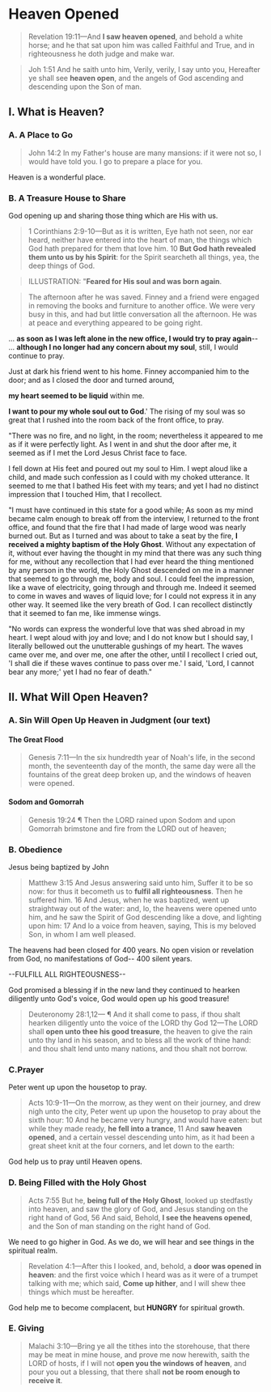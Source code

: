 # Heaven Opened

> Revelation 19:11&mdash;And **I saw heaven opened**, and behold a white horse; and he that sat upon him was called Faithful and True, and in righteousness he doth judge and make war.

> Joh 1:51 And he saith unto him, Verily, verily, I say unto you, Hereafter ye shall see **heaven open**, and the angels of God ascending and descending upon the Son of man.

## I. What is Heaven?

### A. A Place to Go

> John 14:2 In my Father's house are many mansions: if it were not so, I would have told you. I go to prepare a place for you.

Heaven is a wonderful place.

### B. A Treasure House to Share

God opening up and sharing those thing which are His with us.

> 1 Corinthians 2:9-10&mdash;But as it is written, Eye hath not seen, nor ear heard, neither have entered into the heart of man, the things which God hath prepared for them that love him. 10 **But God hath revealed them unto us by his Spirit**: for the Spirit searcheth all things, yea, the deep things of God.

<!-- -->

> ILLUSTRATION: "**Feared for His soul and was born again**.

> The afternoon after he was saved. Finney and a friend were engaged in removing the books and furniture to another office. We were very busy in this, and had but little conversation all the afternoon. He was at peace and everything appeared to be going right.

... **as soon as I was left alone in the new office, I would try to pray again**--
... **although I no longer had any concern about my soul**, still, I would continue to pray.

Just at dark his friend went to his home. Finney accompanied him to the door; and as I closed the door and turned around,

**my heart seemed to be liquid** within me.

**I want to pour my whole soul out to God**.' The rising of my soul was so great that I rushed into the room back of the front office, to pray.

"There was no fire, and no light, in the room; nevertheless it appeared to me as if it were perfectly light. As I went in and shut the door after me, it seemed as if I met the Lord Jesus Christ face to face.

I fell down at His feet and poured out my soul to Him. I wept aloud like a child, and made such confession as I could with my choked utterance. It seemed to me that I bathed His feet with my tears; and yet I had no distinct impression that I touched Him, that I recollect.

"I must have continued in this state for a good while; As soon as my mind became calm enough to break off from the interview, I returned to the front office, and found that the fire that I had made of large wood was nearly burned out. But as I turned and was about to take a seat by the fire, **I received a mighty baptism of the Holy Ghost**. Without any expectation of it, without ever having the thought in my mind that there was any such thing for me, without any recollection that I had ever heard the thing mentioned by any person in the world, the Holy Ghost descended on me in a manner that seemed to go through me, body and soul. I could feel the impression, like a wave of electricity, going through and through me. Indeed it seemed to come in waves and waves of liquid love; for I could not express it in any other way. It seemed like the very breath of God. I can recollect distinctly that it seemed to fan me, like immense wings.

"No words can express the wonderful love that was shed abroad in my heart. I wept aloud with joy and love; and I do not know but I should say, I literally bellowed out the unutterable gushings of my heart. The waves came over me, and over me, one after the other, until I recollect I cried out, 'I shall die if these waves continue to pass over me.' I said, 'Lord, I cannot bear any more;' yet I had no fear of death."

## II. What Will Open Heaven?

### A. Sin Will Open Up Heaven in Judgment (our text)

#### The Great Flood
>Genesis 7:11&mdash;In the six hundredth year of Noah's life, in the second month, the seventeenth day of the month, the same day were all the fountains of the great deep broken up, and the windows of heaven were opened.

#### Sodom and Gomorrah
>Genesis 19:24 ¶ Then the LORD rained upon Sodom and upon Gomorrah brimstone and fire from the LORD out of heaven;

### B. Obedience

Jesus being baptized by John
> Matthew 3:15 And Jesus answering said unto him, Suffer it to be so now: for thus it becometh us to **fulfil all righteousness**. Then he suffered him. 16 And Jesus, when he was baptized, went up straightway out of the water: and, lo, the heavens were opened unto him, and he saw the Spirit of God descending like a dove, and lighting upon him: 17 And lo a voice from heaven, saying, This is my beloved Son, in whom I am well pleased.

The heavens had been closed for 400 years. No open vision or revelation from God, no manifestations of God-- 400 silent years.

--FULFILL ALL RIGHTEOUSNESS--

God promised a blessing if in the new land they continued to hearken diligently unto God's voice, God would open up his good treasure!

> Deuteronomy 28:1,12&mdash; ¶ And it shall come to pass, if thou shalt hearken diligently unto the voice of the LORD thy God 12&mdash;The LORD shall **open unto thee his good treasure**, the heaven to give the rain unto thy land in his season, and to bless all the work of thine hand: and thou shalt lend unto many nations, and thou shalt not borrow.

### C.Prayer

Peter went up upon the housetop to pray.
> Acts 10:9-11&mdash;On the morrow, as they went on their journey, and drew nigh unto the city, Peter went up upon the housetop to pray about the sixth hour: 10 And he became very hungry, and would have eaten: but while they made ready, **he fell into a trance**, 11 And **saw heaven opened**, and a certain vessel descending unto him, as it had been a great sheet knit at the four corners, and let down to the earth:

God help us to pray until Heaven opens.

### D. Being Filled with the Holy Ghost

> Acts 7:55 But he, **being full of the Holy Ghost**, looked up stedfastly into heaven, and saw the glory of God, and Jesus standing on the right hand of God, 56 And said, Behold, **I see the heavens opened**, and the Son of man standing on the right hand of God.

We need to go higher in God. As we do, we will hear and see things in the spiritual realm.

> Revelation 4:1&mdash;After this I looked, and, behold, a **door was opened in heaven**: and the first voice which I heard was as it were of a trumpet talking with me; which said, **Come up hither**, and I will shew thee things which must be hereafter.

God help me to become complacent, but **HUNGRY** for spiritual growth.

### E. Giving

> Malachi 3:10&mdash;Bring ye all the tithes into the storehouse, that there may be meat in mine house, and prove me now herewith, saith the LORD of hosts, if I will not **open you the windows of heaven**, and pour you out a blessing, that there shall **not be room enough to receive it**.
